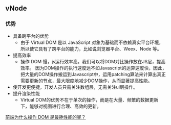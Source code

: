 ## vNode
### 优势
- 具备跨平台的优势
    - 由于 Virtual DOM 是以 JavaScript 对象为基础而不依赖真实平台环境，所以使它具有了跨平台的能力，比如说浏览器平台、Weex、Node 等。
- 提高效率
    - 操作 DOM 慢，js运行效率高。我们可以将DOM对比操作放在JS层，提高效率。
    因为DOM操作的执行速度远不如Javascript的运算速度快，因此，把大量的DOM操作搬运到Javascript中，运用patching算法来计算出真正需要更新的节点，最大限度地减少DOM操作，从而显著提高性能。
- 使开发更便捷，开发人员只需关注数组层，无需关注ui层操作。
- 提升渲染性能
    - Virtual DOM的优势不在于单次的操作，而是在大量、频繁的数据更新下，能够对视图进行合理、高效的更新。

[前端为什么操作 DOM 是最耗性能的呢？](https://www.zhihu.com/question/324992717/answer/690011952)
